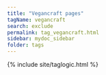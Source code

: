 ```yaml
---
title: "Vegancraft pages"
tagName: vegancraft
search: exclude
permalink: tag_vegancraft.html
sidebar: mydoc_sidebar
folder: tags
---
```

{% include site/taglogic.html %}